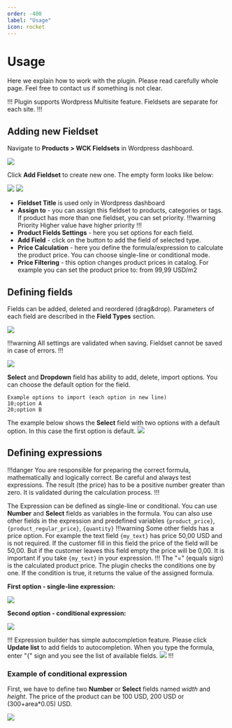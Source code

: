 ```yaml
---
order: -400
label: "Usage"
icon: rocket
---
```

# Usage

Here we explain how to work with the plugin. 
Please read carefully whole page. 
Feel free to contact us if something is not clear.

!!!
Plugin supports Wordpress Multisite feature. Fieldsets are separate for each site.
!!!

## Adding new Fieldset

Navigate to **Products > WCK Fieldsets** in Wordpress dashboard.

![](../images/plugin_menu.png)

Click **Add Fieldset** to create new one. The empty form looks like below:

![](../images/add_fieldset_form.png)
![](../images/assign_to.png)

- **Fieldset Title** is used only in Wordpress dashboard
- **Assign to** - you can assign this fieldset to products, categories or tags. If product has more than one fieldset, you can set priority. 
!!!warning Priority
Higher value have higher priority
!!!
- **Product Fields Settings** - here you set options for each field.
- **Add Field** - click on the button to add the field of selected type.
- **Price Calculation** - here you define the formula/expression to calculate the product price. You can choose single-line or conditional mode.
- **Price Filtering** - this option changes product prices in catalog. For example you can set the product price to: from 99,99 USD/m2

## Defining fields

Fields can be added, deleted and reordered (drag&drop). Parameters of each field are described in the **Field Types** section.

![](../images/add_fieldset_number_field.png)

!!!warning
All settings are validated when saving. Fieldset cannot be saved in case of errors. 
!!!

![](../images/number_field_wrong.png)
 
**Select** and **Dropdown** field has ability to add, delete, import options. You can choose the default option for the field.

```
Example options to import (each option in new line)
10;option A
20;option B
```

The example below shows the **Select** field with two options with a default option. In this case the first option is default.
![](../images/add_fieldset_select_field.png)

## Defining expressions

!!!danger
You are responsible for preparing the correct formula, mathematically and logically correct. Be careful and always test expressions.
The result (the price) has to be a positive number greater than zero. It is validated during the calculation process.
!!!

The Expression can be defined as single-line or conditional.  You can use **Number** and **Select** fields as variables in the formula. You can also use other fields in the expression and predefined variables ``{product_price}``, ``{product_regular_price}``, ``{quantity}``
!!!warning
Some other fields has a price option. For example the text field ``{my_text}`` has price 50,00 USD and is not required.
If the customer fill in this field the price of the field will be 50,00. But if the customer leaves this field empty the price will be 0,00.
It is important if you take ``{my_text}`` in your expression.
!!!
The "=" (equals sign) is the calculated product price. The plugin checks the conditions one by one. If the condition is true, it returns the value of the assigned formula. 

**First option - single-line expression:**

![](../images/expression_oneline.png)

**Second option - conditional expression:**

![](../images/expression_conditional.png)

!!!
Expression builder has simple autocompletion feature. Please click **Update list** to add fields to autocompletion.
When you type the formula, enter "{" sign and you see the list of available fields.
![](../images/expression_autocompletion.png)
!!!

### Example of conditional expression

First, we have to define two **Number** or **Select** fields named *width* and *height*.
The price of the product can be 100 USD, 200 USD or (300+area*0.05) USD.

![](../images/expression_example_1.png)